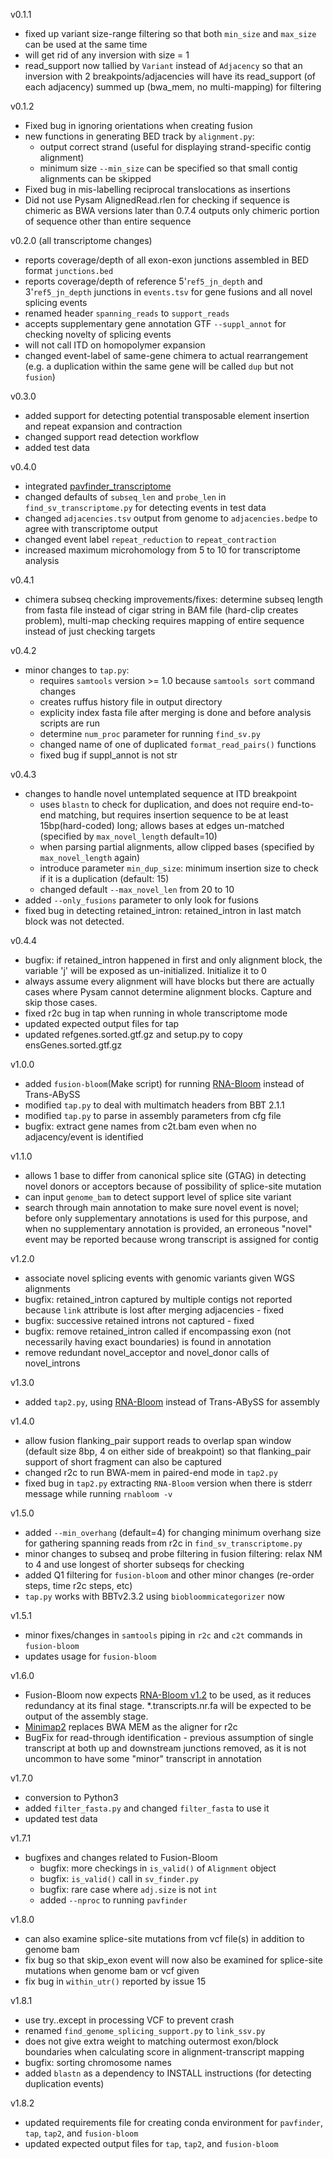 v0.1.1

- fixed up variant size-range filtering so that both `min_size` and `max_size` can be used at the same time
- will get rid of any inversion with size = 1
- read_support now tallied by `Variant` instead of `Adjacency` so that an inversion with 2 breakpoints/adjacencies will have its read_support (of each adjacency) summed up (bwa_mem, no multi-mapping) for filtering

v0.1.2

- Fixed bug in ignoring orientations when creating fusion
- new functions in generating BED track by `alignment.py`:
  - output correct strand (useful for displaying strand-specific contig alignment)
  - minimum size `--min_size` can be specified so that small contig alignments can be skipped
- Fixed bug in mis-labelling reciprocal translocations as insertions
- Did not use Pysam AlignedRead.rlen for checking if sequence is chimeric as BWA versions later than 0.7.4 outputs only chimeric portion of sequence other than entire sequence

v0.2.0 (all transcriptome changes)

- reports coverage/depth of all exon-exon junctions assembled in BED format `junctions.bed`
- reports coverage/depth of reference 5'`ref5_jn_depth` and 3'`ref5_jn_depth` junctions in `events.tsv` for gene fusions and all novel splicing events
- renamed header `spanning_reads` to `support_reads`
- accepts supplementary gene annotation GTF `--suppl_annot` for checking novelty of splicing events
- will not call ITD on homopolymer expansion
- changed event-label of same-gene chimera to actual rearrangement (e.g. a duplication within the same gene will be called `dup` but not `fusion`)

v0.3.0

- added support for detecting potential transposable element insertion and repeat expansion and contraction
- changed support read detection workflow
- added test data

v0.4.0

- integrated [pavfinder_transcriptome](https://github.com/bcgsc/pavfinder_transcriptome)
- changed defaults of `subseq_len` and `probe_len` in `find_sv_transcriptome.py` for detecting events in test data
- changed `adjacencies.tsv` output from genome to `adjacencies.bedpe` to agree with transcriptome output
- changed event label `repeat_reduction` to `repeat_contraction`
- increased maximum microhomology from 5 to 10 for transcriptome analysis

v0.4.1

- chimera subseq checking improvements/fixes: determine subseq length from fasta file instead of cigar string in BAM file (hard-clip creates problem), multi-map checking requires mapping of entire sequence instead of just checking targets

v0.4.2

- minor changes to `tap.py`:
  - requires `samtools` version >= 1.0 because `samtools sort` command changes
  - creates ruffus history file in output directory
  - explicity index fasta file after merging is done and before analysis scripts are run
  - determine `num_proc` parameter for running `find_sv.py`
  - changed name of one of duplicated `format_read_pairs()` functions
  - fixed bug if suppl_annot is not str

v0.4.3

- changes to handle novel untemplated sequence at ITD breakpoint
	- uses `blastn` to check for duplication, and does not require end-to-end matching, but requires insertion sequence to be at least 15bp(hard-coded) long; allows bases at edges un-matched (specified by `max_novel_length` default=10)
	- when parsing partial alignments, allow clipped bases (specified by `max_novel_length` again)
	- introduce parameter `min_dup_size`: minimum insertion size to check if it is a duplication (default: 15)
	- changed default `--max_novel_len` from 20 to 10
- added `--only_fusions` parameter to only look for fusions
- fixed bug in detecting retained_intron: retained_intron in last match block was not detected.

v0.4.4

- bugfix: if retained_intron happened in first and only alignment block, the variable 'j' will be exposed as un-initialized. Initialize it to 0
- always assume every alignment will have blocks but there are actually cases where Pysam cannot determine alignment blocks. Capture and skip those cases.
- fixed r2c bug in tap when running in whole transcriptome mode
- updated expected output files for tap
- updated refgenes.sorted.gtf.gz and setup.py to copy ensGenes.sorted.gtf.gz

v1.0.0
- added `fusion-bloom`(Make script) for running [RNA-Bloom](https://github.com/bcgsc/RNA-Bloom) instead of Trans-ABySS
- modified `tap.py` to deal with multimatch headers from BBT 2.1.1
- modified `tap.py` to parse in assembly parameters from cfg file
- bugfix: extract gene names from c2t.bam even when no adjacency/event is identified

v1.1.0
- allows 1 base to differ from canonical splice site (GTAG) in detecting novel donors or acceptors because of possibility of splice-site mutation
- can input `genome_bam` to detect support level of splice site variant
- search through main annotation to make sure novel event is novel; before only supplementary annotations is used for this purpose, and when no supplementary annotation is provided, an erroneous "novel" event may be reported because wrong transcript is assigned for contig

v1.2.0
- associate novel splicing events with genomic variants given WGS alignments
- bugfix: retained_intron captured by multiple contigs not reported because `link` attribute is lost after merging adjacencies - fixed
- bugfix: successive retained introns not captured - fixed
- bugfix: remove retained_intron called if encompassing exon (not necessarily having exact boundaries) is found in annotation
- remove redundant novel_acceptor and novel_donor calls of novel_introns

v1.3.0
- added `tap2.py`, using [RNA-Bloom](https://github.com/bcgsc/RNA-Bloom) instead of Trans-ABySS for assembly

v1.4.0
- allow fusion flanking_pair support reads to overlap span window (default size 8bp, 4 on either side of breakpoint) so that flanking_pair support of short fragment can also be captured
- changed r2c to run BWA-mem in paired-end mode in `tap2.py`
- fixed bug in `tap2.py` extracting `RNA-Bloom` version when there is stderr message while running `rnabloom -v`

v1.5.0
- added `--min_overhang` (default=4) for changing minimum overhang size for gathering spanning reads from r2c in `find_sv_transcriptome.py`
- minor changes to subseq and probe filtering in fusion filtering: relax NM to 4 and use longest of shorter subseqs for checking
- added Q1 filtering for `fusion-bloom` and other minor changes (re-order steps, time r2c steps, etc)
- `tap.py` works with BBTv2.3.2 using `biobloommicategorizer` now

v1.5.1
- minor fixes/changes in `samtools` piping in `r2c` and `c2t` commands in `fusion-bloom`
- updates usage for `fusion-bloom`

v1.6.0
- Fusion-Bloom now expects [RNA-Bloom v1.2](https://github.com/bcgsc/RNA-Bloom/releases/tag/v1.2.0) to be used, as it reduces redundancy at its final stage. *.transcripts.nr.fa will be expected to be output of the assembly stage.
- [Minimap2](https://github.com/lh3/minimap2) replaces BWA MEM as the aligner for r2c
- BugFix for read-through identification - previous assumption of single transcript at both up and downstream junctions removed, as it is not uncommon to have some "minor" transcript in annotation

v1.7.0
- conversion to Python3
- added `filter_fasta.py` and changed `filter_fasta` to use it
- updated test data

v1.7.1
- bugfixes and changes related to Fusion-Bloom
	- bugfix: more checkings in `is_valid()` of `Alignment` object
	- bugfix: `is_valid()` call in `sv_finder.py`
	- bugfix: rare case where `adj.size` is not `int`
	- added `--nproc` to running `pavfinder`

v1.8.0
- can also examine splice-site mutations from vcf file(s) in addition to genome bam
- fix bug so that skip_exon event will now also be examined for splice-site mutations when genome bam or vcf given
- fix bug in `within_utr()` reported by issue 15

v1.8.1
- use try..except in processing VCF to prevent crash
- renamed `find_genome_splicing_support.py` to `link_ssv.py`
- does not give extra weight to matching outermost exon/block boundaries when calculating score in alignment-transcript mapping
- bugfix: sorting chromosome names
- added `blastn` as a dependency to INSTALL instructions (for detecting duplication events)

v1.8.2
- updated requirements file for creating conda environment for `pavfinder`, `tap`, `tap2`, and `fusion-bloom`
- updated expected output files for `tap`, `tap2`, and `fusion-bloom`
